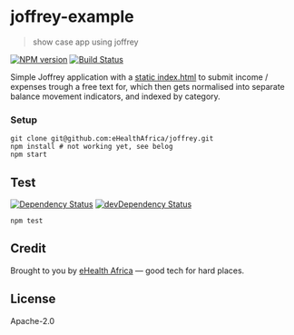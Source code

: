 # joffrey-example

> show case app using joffrey

[![NPM version](https://badge.fury.io/js/joffrey-example.svg)](https://www.npmjs.com/package/joffrey-example)
[![Build Status](https://travis-ci.org/eHealthAfrica/joffrey-example.svg?branch=master)](https://travis-ci.org/eHealthAfrica/joffrey-example)

Simple Joffrey application with a [static index.html](public/index.html)
to submit income / expenses trough a free text for, which then gets
normalised into separate balance movement indicators, and indexed by
category.

### Setup

```
git clone git@github.com:eHealthAfrica/joffrey.git
npm install # not working yet, see belog
npm start
```

## Test

[![Dependency Status](https://david-dm.org/hoodiehq/joffrey-example.svg)](https://david-dm.org/hoodiehq/joffrey-example)
[![devDependency Status](https://david-dm.org/hoodiehq/joffrey-example/dev-status.svg)](https://david-dm.org/hoodiehq/joffrey-example#info=devDependencies)

```
npm test
```

## Credit

Brought to you by [eHealth Africa](http://ehealthafrica.org/)
— good tech for hard places.

## License

Apache-2.0
